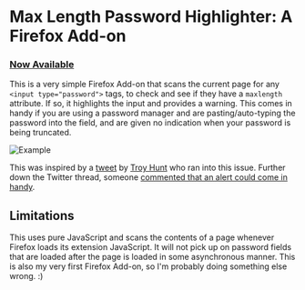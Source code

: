 # Max Length Password Highlighter: A Firefox Add-on

### [Now Available](https://addons.mozilla.org/en-US/firefox/addon/password-maxlength-highlighter/)

This is a very simple Firefox Add-on that scans the current page for any `<input type="password">` tags, to check and see if they have a `maxlength` attribute. If so, it highlights the input and provides a warning. This comes in handy if you are using a password manager and are pasting/auto-typing the password into the field, and are given no indication when your password is being truncated.

![Example](https://user-images.githubusercontent.com/4809334/76706285-aff25300-66bc-11ea-821d-feb09de33a64.png)

This was inspired by a [tweet](https://twitter.com/troyhunt/status/1239030461403299840) by [Troy Hunt](https://twitter.com/troyhunt) who ran into this issue. Further down the Twitter thread, someone [commented that an alert could come in handy](https://twitter.com/0xCC1/status/1239130306688495617).

## Limitations
This uses pure JavaScript and scans the contents of a page whenever Firefox loads its extension JavaScript. It will not pick up on password fields that are loaded after the page is loaded in some asynchronous manner. This is also my very first Firefox Add-on, so I'm probably doing something else wrong. :)
